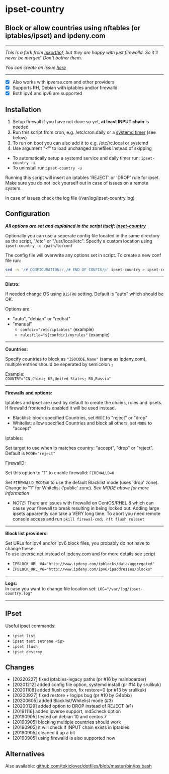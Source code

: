 # ipset-country

## Block or allow countries using nftables (or iptables/ipset) and ipdeny.com

---

_This is a fork from [mkorthof](https://github.com/mkorthof/ipset-country), but they are happy with just firewalld. So it'll never be merged. Don't bother them._

_You can create an issue [here](https://github.com/james-antill/ipset-country/issues)_

---

- [x] Also works with ipverse.com and other providers
- [x] Supports RH, Debian with iptables and/or firewalld
- [x] Both ipv4 and ipv6 are supported

Installation
------------

1) Setup firewall if you have not done so yet, **at least INPUT chain** is needed
2) Run this script from cron, e.g. /etc/cron.daily or a [systemd timer](https://www.freedesktop.org/software/systemd/man/systemd.timer.html) (see below)
3) To run on boot you can also add it to e.g. /etc/rc.local or systemd
4) Use argument "-f" to load unchanged zonefiles instead of skipping

- To automatically setup a systemd service and daily timer run: `ipset-country -i`
- To uninstall run:`ipset-country -u`

Running this script will insert an iptables 'REJECT' or 'DROP' rule for ipset.
Make sure you do not lock yourself out in case of issues on a remote system.

In case of issues check the log file (/var/log/ipset-country.log)

Configuration
-------------

***All options are set and explained in the script itself: [ipset-country](ipset-country)***

Optionally you can use a seperate config file located in the same directory as the script, "/etc" or "/usr/local/etc". Specify a custom location using `ipset-country -c /path/to/conf`

The config file will overwrite any options set in script. To create a new conf file run:

``` bash
sed -n '/# CONFIGURATION:/,/# END OF CONFIG/p' ipset-country > ipset-country.conf
```

---

**Distro:**

If needed change OS using `DISTRO` setting. Default is "auto" which should be OK.

Options are:
- "auto", "debian" or "redhat"
- "manual"
  - `confdir="/etc/iptables"` (example)
  - `rulesfile="${confdir}/myrules"` (example)

---

**Countries:**

Specify countries to block as `"ISOCODE,Name"` (same as ipdeny.com), multiple entries should be seperated by semicolon `;`

Example:  
`COUNTRY="CN,China; US,United States; RU,Russia"`

---

**Firewalls and options:** 

Iptables and ipset are used by default to create the chains, rules and ipsets. If firewalld frontend is enabled it will be used instead.

- Blacklist: block specified Countries, set `MODE` to "reject" or "drop"
- Whitelist: allow specified Countries and block all others, set `MODE` to "accept"

Iptables:

Set target to use when ip matches country: "accept", "drop" or "reject". Default is `MODE="reject"`

FirewallD:

Set this option to "1" to enable firewalld: `FIREWALLD=0`

Set `FIREWALLD_MODE=0` to use the default Blacklist mode (uses 'drop' zone). Change to "1" for Whitelist ('public' zone). _See MODE above for more information_

* _NOTE:_
There are issues with firewalld on CentOS/RHEL 8 which can cause your firewall to break resulting in being locked out. Adding large ipsets apparently can take a VERY long time. To abort you need remote console access and run `pkill firewal-cmd; nft flush ruleset`

---

**Block list providers:**

Set URLs for ipv4 and/or ipv6 block files, you probably do not have to change these.  
To use [ipverse.net](http://ipverse.net) instead of [ipdeny.com](https://ipdeny.com) and for more details see [script](ipset-country)

- `IPBLOCK_URL_V4="http://www.ipdeny.com/ipblocks/data/aggregated"`
- `IPBLOCK_URL_V6="http://www.ipdeny.com/ipv6/ipaddresses/blocks"`

---

**Logs:**  
In case you want to change file location set: `LOG="/var/log/ipset-country.log"`

---

IPset
------

Useful ipset commands:

- `ipset list`
- `ipset test setname <ip>`
- `ipset flush`
- `ipset destroy`

Changes
-------

- [20220227] fixed iptables-legacy paths (pr #16 by mainboarder)
- [20201212] added config file option, systemd install (pr #14 by srulikuk)
- [20201108] added flush option, fix restore=0 (pr #13 by srulikuk)
- [20200927] fixed restore + logips bug (pr #10 by G4bbix)
- [20200605] added Blacklist/Whitelist mode (#3)
- [20200129] added option to DROP instead of REJECT (#1)
- [20191116] added ipverse support, md5check option
- [20190905] tested on debian 10 and centos 7
- [20190905] blocking multiple countries should work
- [20190905] it will check if INPUT chain exists in iptables
- [20190905] cleaned it up a bit
- [20190905] using firewalld is also supported now

Alternatives
------------

Also available: [github.com/tokiclover/dotfiles/blob/master/bin/ips.bash](https://github.com/tokiclover/dotfiles/blob/master/bin/ips.bash)

